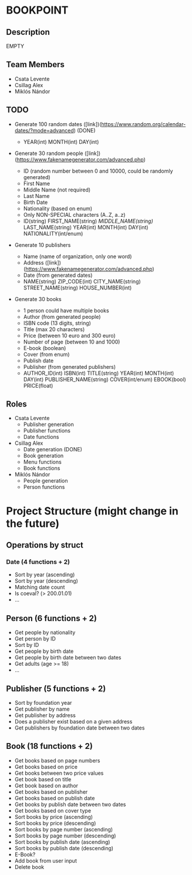 # BOOKPOINT
## Description
EMPTY

## Team Members
- Csata Levente
- Csillag Alex
- Miklós Nándor

## TODO
- Generate 100 random dates ([link])(https://www.random.org/calendar-dates/?mode=advanced) (DONE)
	- YEAR(int) MONTH(int) DAY(int)

- Generate 30 random people ([link])(https://www.fakenamegenerator.com/advanced.php)
	- ID (random number between 0 and 10000, could be randomly generated)
	- First Name
	- Middle Name (not required)
	- Last Name
	- Birth Date
	- Nationality (based on enum)
	- Only NON-SPECIAL characters (A..Z, a..z)
	- ID(string) FIRST_NAME(string) *MIDDLE_NAME(string)* LAST_NAME(string) YEAR(int) MONTH(int) DAY(int) NATIONALITY(int/enum)
	
- Generate 10 publishers
	- Name (name of organization, only one word)
	- Address ([link])(https://www.fakenamegenerator.com/advanced.php)
	- Date (from generated dates)
	- NAME(string) ZIP_CODE(int) CITY_NAME(string) STREET_NAME(string) HOUSE_NUMBER(int)
	
- Generate 30 books
	- 1 person could have multiple books
	- Author (from generated people)
	- ISBN code (13 digits, string)
	- Title (max 20 characters)
	- Price (between 10 euro and 300 euro)
	- Number of page (between 10 and 1000)
	- E-book (boolean)
	- Cover (from enum)
	- Publish date
	- Publisher (from generated publishers)
	- AUTHOR_ID(int) ISBN(int) TITLE(string) YEAR(int) MONTH(int) DAY(int) PUBLISHER_NAME(string) COVER(int/enum) EBOOK(bool) PRICE(float)

## Roles
- Csata Levente
	- Publisher generation
	- Publisher functions
	- Date functions
- Csillag Alex
	- Date generation (DONE)
	- Book generation
	- Menu functions
	- Book functions
- Miklós Nándor
	- People generation
	- Person functions

# Project Structure (might change in the future)

## Operations by struct
### Date (4 functions + 2)
- Sort by year (ascending)
- Sort by year (descending)
- Matching date count
- Is coeval? (> 200.01.01)
- ...

## Person (6 functions + 2)
- Get people by nationality
- Get person by ID
- Sort by ID
- Get people by birth date
- Get people by birth date between two dates
- Get adults (age >= 18)
- ...

## Publisher (5 functions + 2)
- Sort by foundation year
- Get publisher by name
- Get publisher by address
- Does a publisher exist based on a given address
- Get publishers by foundation date between two dates

## Book (18 functions + 2)
- Get books based on page numbers
- Get books based on price
- Get books between two price values
- Get book based on title
- Get book based on author
- Get books based on publisher
- Get books based on publish date
- Get books by publish date between two dates
- Get books based on cover type
- Sort books by price (ascending)
- Sort books by price (descending)
- Sort books by page number (ascending)
- Sort books by page number (descending)
- Sort books by publish date (ascending)
- Sort books by publish date (descending)
- E-Book?
- Add book from user input
- Delete book
